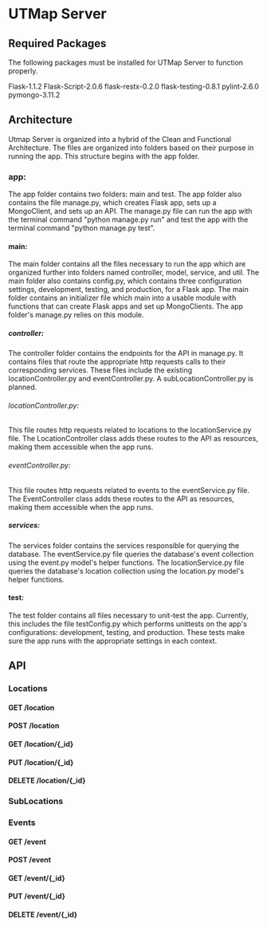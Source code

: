 # UTMap Server

## Required Packages

The following packages must be installed for UTMap Server to function properly.

Flask-1.1.2
Flask-Script-2.0.6
flask-restx-0.2.0
flask-testing-0.8.1
pylint-2.6.0
pymongo-3.11.2

## Architecture

Utmap Server is organized into a hybrid of the Clean and Functional Architecture.  The files are organized into folders based on their purpose in running the app.  This structure begins with the app folder.

### app:

The app folder contains two folders: main and test.  The app folder also contains the file manage.py, which creates Flask app, sets up a MongoClient, and sets up an API.  The manage.py file can run the app with the terminal command "python manage.py run" and test the app with the terminal command "python manage.py test".

#### main:

The main folder contains all the files necessary to run the app which are organized further into folders named controller, model, service, and util.  The main folder also contains config.py, which contains three configuration settings, development, testing, and production, for a Flask app.  The main folder contains an initializer file which main into a usable module with functions that can create Flask apps and set up MongoClients.  The app folder's manage.py relies on this module.

##### controller:

The controller folder contains the endpoints for the API in manage.py.  It contains files that route the appropriate http requests calls to their corresponding services.  These files include the existing locationController.py and eventController.py.  A subLocationController.py is planned.

###### locationController.py:

This file routes http requests related to locations to the locationService.py file.  The LocationController class adds these routes to the API as resources, making them accessible when the app runs.

###### eventController.py:

This file routes http requests related to events to the eventService.py file.  The EventController class adds these routes to the API as resources, making them accessible when the app runs.

##### services:

The services folder contains the services responsible for querying the database.  The eventService.py file queries the database's event collection using the event.py model's helper functions.  The locationService.py file queries the database's location collection using the location.py model's helper functions.

#### test:

The test folder contains all files necessary to unit-test the app.  Currently, this includes the file testConfig.py which performs unittests on the app's configurations: development, testing, and production. These tests make sure the app runs with the appropriate settings in each context.

## API

### Locations

#### GET /location

#### POST /location

#### GET /location/{_id}

#### PUT /location/{_id}

#### DELETE /location/{_id}

### SubLocations

### Events

#### GET /event

#### POST /event

#### GET /event/{_id}

#### PUT /event/{_id}

#### DELETE /event/{_id}